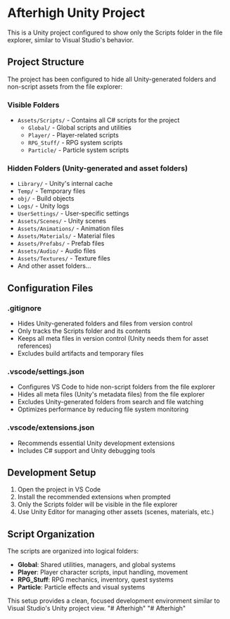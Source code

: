 # Afterhigh Unity Project

This is a Unity project configured to show only the Scripts folder in the file explorer, similar to Visual Studio's behavior.

## Project Structure

The project has been configured to hide all Unity-generated folders and non-script assets from the file explorer:

### Visible Folders
- `Assets/Scripts/` - Contains all C# scripts for the project
  - `Global/` - Global scripts and utilities
  - `Player/` - Player-related scripts
  - `RPG_Stuff/` - RPG system scripts
  - `Particle/` - Particle system scripts

### Hidden Folders (Unity-generated and asset folders)
- `Library/` - Unity's internal cache
- `Temp/` - Temporary files
- `obj/` - Build objects
- `Logs/` - Unity logs
- `UserSettings/` - User-specific settings
- `Assets/Scenes/` - Unity scenes
- `Assets/Animations/` - Animation files
- `Assets/Materials/` - Material files
- `Assets/Prefabs/` - Prefab files
- `Assets/Audio/` - Audio files
- `Assets/Textures/` - Texture files
- And other asset folders...

## Configuration Files

### .gitignore
- Hides Unity-generated folders and files from version control
- Only tracks the Scripts folder and its contents
- Keeps all meta files in version control (Unity needs them for asset references)
- Excludes build artifacts and temporary files

### .vscode/settings.json
- Configures VS Code to hide non-script folders from the file explorer
- Hides all meta files (Unity's metadata files) from the file explorer
- Excludes Unity-generated folders from search and file watching
- Optimizes performance by reducing file system monitoring

### .vscode/extensions.json
- Recommends essential Unity development extensions
- Includes C# support and Unity debugging tools

## Development Setup

1. Open the project in VS Code
2. Install the recommended extensions when prompted
3. Only the Scripts folder will be visible in the file explorer
4. Use Unity Editor for managing other assets (scenes, materials, etc.)

## Script Organization

The scripts are organized into logical folders:
- **Global**: Shared utilities, managers, and global systems
- **Player**: Player character scripts, input handling, movement
- **RPG_Stuff**: RPG mechanics, inventory, quest systems
- **Particle**: Particle effects and visual systems

This setup provides a clean, focused development environment similar to Visual Studio's Unity project view. "# Afterhigh" 
"# Afterhigh" 
